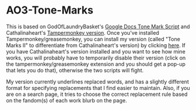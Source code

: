 # AO3-Tone-Marks

This is based on GodOfLaundryBasket's [Google Docs Tone Mark Script](https://godoflaundrybaskets.dreamwidth.org/3315.html) and Cathalinaheart's [Tampermonkey version](https://github.com/Cathalinaheart/AO3-Tone-Marks). Once you've installed Tampermonkey/greasemonkey, you can install my version (called "Tone Marks II" to differentiate from Cathalinaheart's version) by clicking [here](https://github.com/irrationalpie7/AO3-Tone-Marks/raw/main/Tone%20Marks%20II.pub.user.js). If you have Cathalinaheart's version installed and you want to see how mine works, you will probably have to temporarily disable their version (click on the tampermonkey/greasemonkey extension and you should get a pop-up that lets you do that), otherwise the two scripts will fight.

My version currently underlines replaced words, and has a slightly different format for specifying replacements that I find easier to maintain. Also, if you are on a search page, it tries to choose the correct replacement rule based on the fandom(s) of each work blurb on the page.
